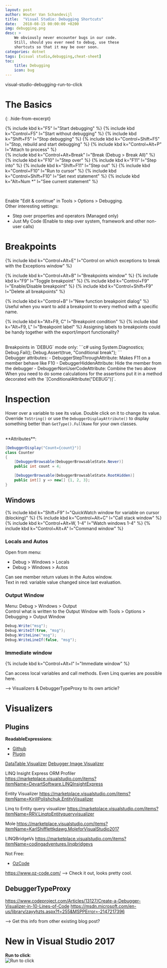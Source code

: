 ```yaml
---
layout: post
author: Wouter Van Schandevijl
title:  "Visual Studio: Debugging Shortcuts"
date:   2018-08-15 00:00:00 +0200
img: debugging.png
desc: >
    We obviously never encounter bugs in our code.
    Still, should you ever need to debug, use these
    shortcuts so that it may be over soon.
categories: dotnet
tags: [visual studio,debugging,cheat-sheet]
toc:
    title: Debugging
    icon: bug
---
```



visual-studio-debugging-run-to-click

# The Basics
{: .hide-from-excerpt}

{% include kbd k="F5" l="Start debugging" %}
{% include kbd k="Control+F5" l="Start without debugging" %}
{% include kbd k="Shift+F5" l="Stop debugging" %}
{% include kbd k="Control+Shift+F5" l="Stop, rebuild and start debugging" %}
{% include kbd k="Control+Alt+P" l="Attach to process" %}
<br>
{% include kbd k="Control+Alt+Break" l="Break (Debug > Break All)" %}
{% include kbd k="F10" l="Step over" %}
{% include kbd k="F11" l="Step into" %}
{% include kbd k="Shift+F11" l="Step out" %}
{% include kbd k="Control+F10" l="Run to cursor" %}
{% include kbd k="Control+Shift+F10" l="Set next statement" %}
{% include kbd k="Alt+Num *" l="See current statement" %}


<br>

<!--more-->

Enable "Edit & continue" in Tools > Options > Debugging.  
Other interesting settings:  
- Step over properties and operators (Managed only)
- Just My Code (Enable to step over system, framework and other non-user calls)


# Breakpoints

{% include kbd k="Control+Alt+E" l="Control on which exceptions to break with the Exceptions window" %}

{% include kbd k="Control+Alt+B" l="Breakpoints window" %}
{% include kbd k="F9" l="Toggle breakpoint" %}
{% include kbd k="Control+F9" l="Enable/Disable breakpoint" %}
{% include kbd k="Control+Shift+F9" l="Delete all breakpoints" %}

{% include kbd k="Control+B" l="New function breakpoint dialog" %}
Useful when you want to add a breakpoint to every method with a specific name.

{% include kbd k="Alt+F9, C" l="Breakpoint condition" %}
{% include kbd k="Alt+F9, L" l="Breakpoint label" %}
Assigning labels to breakpoints could be handy together with the export/import functionality?


<br>
Breakpoints in `DEBUG` mode only:  
```c#
using System.Diagnostics;
Debug.Fail();
Debug.Assert(true, "Conditional break");
```

<br>
Debugger attributes:  
- DebuggerStepThroughAttribute: Makes F11 on a member behave like F10
- DebuggerHiddenAttribute: Hide the member from the debugger
- DebuggerNonUserCodeAttribute: Combine the two above

<br>
When you need to do some calculations for the assertions
put it in a method decorated with the `[ConditionalAttribute("DEBUG")]`.



# Inspection

Hover over a variable to see its value. Double click on it to 
change its value. Override `ToString()` or use the 
`DebuggerDisplayAttribute()` to display something better than
`GetType().FullName` for your own classes.


<br>
**Attributes**:  

```c#
[DebuggerDisplay("Count={count}")]
class Counter
{
    [DebuggerBrowsable(DebuggerBrowsableState.Never)]
    public int count = 4;

    [DebuggerBrowsable(DebuggerBrowsableState.RootHidden)]
    public int[] y => new[] {1, 2, 3};
}
```

## Windows

{% include kbd k="Shift+F9" l="QuickWatch window for variable on cursor (blocking)" %}
{% include kbd k="Control+Alt+C" l="Call stack window" %}
{% include kbd k="Control+Alt+W, 1-4" l="Watch windows 1-4" %}
{% include kbd k="Control+Alt+A" l="Command window" %}


### Locals and Autos

Open from menu:  
- Debug > Windows > Locals
- Debug > Windows > Autos

Can see member return values in the Autos window.  
Text in red: variable value changed since last evaluation.  


### Output Window

Menu: Debug > Windows > Output  
Control what is written to the Output Window with Tools > Options > Debugging > Output Window

```c#
Debug.Write("msg");
Debug.WriteIf(true, "msg");
Debug.WriteLine("msg");
Debug.WriteLineIf(false, "msg");
```

### Immediate window

{% include kbd k="Control+Alt+I" l="Immediate window" %}

Can access local variables and call methods. Even Linq queries
are possible here. 



--> Visualizers & DebuggerTypeProxy to its own article?

# Visualizers

## Plugins

**ReadableExpressions**:  
- [Github](https://github.com/agileobjects/ReadableExpressions)
- [Plugin](https://marketplace.visualstudio.com/items?itemName=vs-publisher-1232914.ReadableExpressionsVisualizers)

[DataTable Visualizer](https://marketplace.visualstudio.com/items?itemName=ShineTools.DataTableVisualizer)
[Debugger Image Visualizer](https://marketplace.visualstudio.com/items?itemName=AleksanderBerus.DebuggerImageVisualizerPreview)

LINQ Insight Express ORM Profiler
https://marketplace.visualstudio.com/items?itemName=DevartSoftware.LINQInsightExpress

Entity Visualizer
https://marketplace.visualstudio.com/items?itemName=KirillPolishchuk.EntityVisualizer

Linq to Entity query visualizer
https://marketplace.visualstudio.com/items?itemName=RRV.LinqtoEntityqueryvisualizer


Mole
https://marketplace.visualstudio.com/items?itemName=KarlShifflettkdawg.MoleforVisualStudio2017

LINQBridgeVs
https://marketplace.visualstudio.com/items?itemName=codingadventures.linqbridgevs






Not Free:
- [OzCode](https://marketplace.visualstudio.com/items?itemName=CodeValueLtd.OzCode)

https://www.oz-code.com/
--> Check it out, looks pretty cool.


## DebuggerTypeProxy



https://www.codeproject.com/Articles/13127/Create-a-Debugger-Visualizer-in-10-Lines-of-Code
https://msdn.microsoft.com/en-us/library/zayyhzts.aspx?f=255&MSPPError=-2147217396



--> Get this info from other existing blog post?



# New in Visual Studio 2017

**Run to click**:  
![Run to click](/assets/blog-images/visual-studio-debugging-run-to-click.png)
